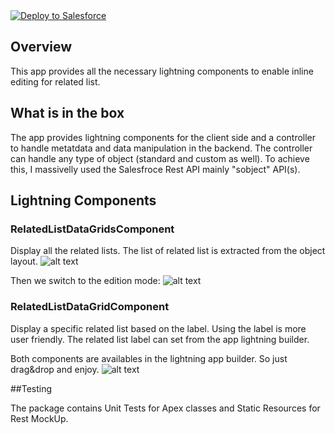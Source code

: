 <a href="https://githubsfdeploy.herokuapp.com?owner=hicham-elmansouri/&repo=SFRelatedListEditor">
  <img alt="Deploy to Salesforce"
       src="https://raw.githubusercontent.com/afawcett/githubsfdeploy/master/src/main/webapp/resources/img/deploy.png">
</a>

## Overview

This app provides all the necessary lightning components to enable inline editing for related list.

## What is in the box

The app provides lightning components for the client side and a controller to handle metatdata and data manipulation in the backend.
The controller can handle any type of object (standard and custom as well). To achieve this, I massivelly used the Salesfroce Rest API mainly "sobject" API(s). 

## Lightning Components

### RelatedListDataGridsComponent

Display all the related lists. The list of related list is extracted from the object layout.
![alt text](https://cloud.githubusercontent.com/assets/7535971/20061303/a27e652e-a4ff-11e6-870b-719b706567bd.PNG "Related Lists in read mode")

Then we switch to the edition mode:
![alt text](https://cloud.githubusercontent.com/assets/7535971/20061301/a27dc6c8-a4ff-11e6-96ba-e2698f5474a1.PNG "Related Lists in write mode")

### RelatedListDataGridComponent

Display a specific related list based on the label. Using the label is more user friendly. 
The related list label can set from the app lightning builder.

Both components are availables in the lightning app builder. So just drag&drop and enjoy.
![alt text](https://cloud.githubusercontent.com/assets/7535971/20061302/a27de84c-a4ff-11e6-865c-2c5e637fa5d8.PNG "App Builder")

##Testing

The package contains Unit Tests for Apex classes and Static Resources for Rest MockUp.


